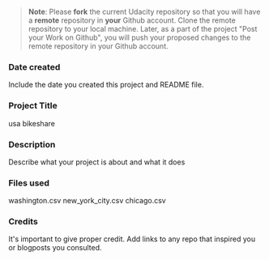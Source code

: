 >**Note**: Please **fork** the current Udacity repository so that you will have a **remote** repository in **your** Github account. Clone the remote repository to your local machine. Later, as a part of the project "Post your Work on Github", you will push your proposed changes to the remote repository in your Github account.

### Date created
Include the date you created this project and README file.

### Project Title
usa bikeshare

### Description
Describe what your project is about and what it does

### Files used
washington.csv
new_york_city.csv
chicago.csv


### Credits
It's important to give proper credit. Add links to any repo that inspired you or blogposts you consulted.

